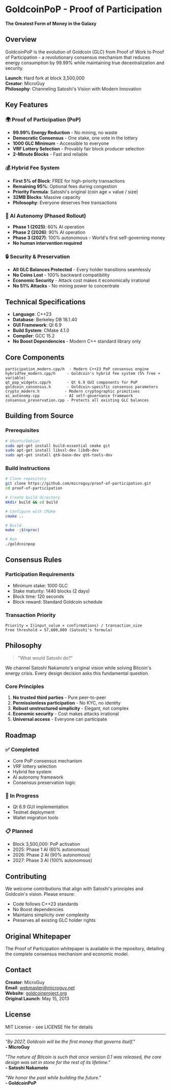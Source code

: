 # GoldcoinPoP - Proof of Participation

**The Greatest Form of Money in the Galaxy**

## Overview

GoldcoinPoP is the evolution of Goldcoin (GLC) from Proof of Work to Proof of Participation - a revolutionary consensus mechanism that reduces energy consumption by 99.99% while maintaining true decentralization and security.

**Launch**: Hard fork at block 3,500,000  
**Creator**: MicroGuy  
**Philosophy**: Channeling Satoshi's Vision with Modern Innovation

## Key Features

### 🌍 Proof of Participation (PoP)
- **99.99% Energy Reduction** - No mining, no waste
- **Democratic Consensus** - One stake, one vote in the lottery
- **1000 GLC Minimum** - Accessible to everyone
- **VRF Lottery Selection** - Provably fair block producer selection
- **2-Minute Blocks** - Fast and reliable

### 💰 Hybrid Fee System
- **First 5% of Block**: FREE for high-priority transactions
- **Remaining 95%**: Optional fees during congestion
- **Priority Formula**: Satoshi's original (coin age × value / size)
- **32MB Blocks**: Massive capacity
- **Philosophy**: Everyone deserves free transactions

### 🤖 AI Autonomy (Phased Rollout)
- **Phase 1 (2025)**: 60% AI operation
- **Phase 2 (2026)**: 90% AI operation  
- **Phase 3 (2027)**: 100% autonomous - World's first self-governing money
- **No human intervention required**

### 🔒 Security & Preservation
- **All GLC Balances Protected** - Every holder transitions seamlessly
- **No Coins Lost** - 100% backward compatibility
- **Economic Security** - Attack cost makes it economically irrational
- **No 51% Attacks** - No mining power to concentrate

## Technical Specifications

- **Language**: C++23
- **Database**: Berkeley DB 18.1.40
- **GUI Framework**: Qt 6.9
- **Build System**: CMake 4.1.0
- **Compiler**: GCC 15.2
- **No Boost Dependencies** - Modern C++ standard library only

## Core Components

```
participation_modern.cpp/h  - Modern C++23 PoP consensus engine
hybridfee_modern.cpp/h     - Goldcoin's hybrid fee system (5% free + variable)
qt_pop_widgets.cpp/h       - Qt 6.9 GUI components for PoP
goldcoin_consensus.h       - Goldcoin-specific consensus parameters
crypto_modern.h           - Modern cryptographic primitives
ai_autonomy.cpp           - AI self-governance framework
consensus_preservation.cpp - Protects all existing GLC balances
```

## Building from Source

### Prerequisites
```bash
# Ubuntu/Debian
sudo apt-get install build-essential cmake git
sudo apt-get install libssl-dev libdb-dev
sudo apt-get install qt6-base-dev qt6-tools-dev
```

### Build Instructions
```bash
# Clone repository
git clone https://github.com/microguy/proof-of-participation.git
cd proof-of-participation

# Create build directory
mkdir build && cd build

# Configure with CMake
cmake ..

# Build
make -j$(nproc)

# Run
./goldcoinpop
```

## Consensus Rules

### Participation Requirements
- Minimum stake: 1000 GLC
- Stake maturity: 1440 blocks (2 days)
- Block time: 120 seconds
- Block reward: Standard Goldcoin schedule

### Transaction Priority
```
Priority = Σ(input_value × confirmations) / transaction_size
Free threshold = 57,600,000 (Satoshi's formula)
```

## Philosophy

> "What would Satoshi do?"

We channel Satoshi Nakamoto's original vision while solving Bitcoin's energy crisis. Every design decision asks this fundamental question.

### Core Principles
1. **No trusted third parties** - Pure peer-to-peer
2. **Permissionless participation** - No KYC, no identity
3. **Robust unstructured simplicity** - Elegant, not complex
4. **Economic security** - Cost makes attacks irrational
5. **Universal access** - Everyone can participate

## Roadmap

### ✅ Completed
- Core PoP consensus mechanism
- VRF lottery selection
- Hybrid fee system
- AI autonomy framework
- Consensus preservation logic

### 🚧 In Progress
- Qt 6.9 GUI implementation
- Testnet deployment
- Wallet migration tools

### 📋 Planned
- Block 3,500,000: PoP activation
- 2025: Phase 1 AI (60% autonomous)
- 2026: Phase 2 AI (90% autonomous)
- 2027: Phase 3 AI (100% autonomous)

## Contributing

We welcome contributions that align with Satoshi's principles and Goldcoin's vision. Please ensure:
- Code follows C++23 standards
- No Boost dependencies
- Maintains simplicity over complexity
- Preserves all existing GLC holder rights

## Original Whitepaper

The Proof of Participation whitepaper is available in the repository, detailing the complete consensus mechanism and economic model.

## Contact

**Creator**: MicroGuy  
**Email**: webmaster@microguy.net  
**Website**: [goldcoinproject.org](https://goldcoinproject.org)  
**Original Launch**: May 15, 2013

## License

MIT License - see LICENSE file for details

---

*"By 2027, Goldcoin will be the first money that governs itself."*  
**- MicroGuy**

*"The nature of Bitcoin is such that once version 0.1 was released, the core design was set in stone for the rest of its lifetime."*  
**- Satoshi Nakamoto**

*"We honor the past while building the future."*  
**- GoldcoinPoP**